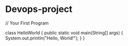 # Devops-project
// Your First Program

class HelloWorld {
    public static void main(String[] args) {
        System.out.println("Hello, World!"); 
    }
} 
